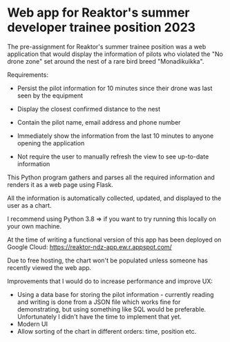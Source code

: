 # Web app for Reaktor's summer developer trainee position 2023

The pre-assignment for Reaktor's summer trainee position was a web application that would display the information of pilots who violated the "No drone zone" set around 
the nest of a rare bird breed "Monadikuikka".

Requirements:

- Persist the pilot information for 10 minutes since their drone was last seen by the equipment

- Display the closest confirmed distance to the nest

- Contain the pilot name, email address and phone number

- Immediately show the information from the last 10 minutes to anyone opening the application

- Not require the user to manually refresh the view to see up-to-date information

This Python program gathers and parses all the required information and renders it as a web page using Flask.

All the information is automatically collected, updated, and displayed to the user as a chart.

I recommend using Python 3.8 => if you want to try running this locally on your own machine.

At the time of writing a functional version of this app has been deployed on Google Cloud: https://reaktor-ndz-app.ew.r.appspot.com/

Due to free hosting, the chart won't be populated unless someone has recently viewed the web app.

Improvements that I would do to increase performance and improve UX:

- Using a data base for storing the pilot information - currently reading and writing is done from a JSON file which works fine for demonstrating, but using something like SQL would be preferable. Unfortunately I didn't have the time to implement that yet.
- Modern UI
- Allow sorting of the chart in different orders: time, position etc.
